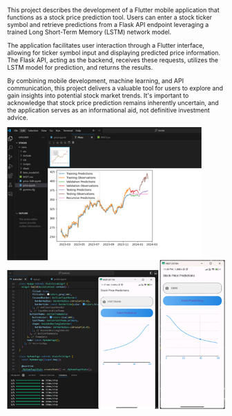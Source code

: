 This project describes the development of a Flutter mobile application that functions as a stock price prediction tool. Users can enter a stock ticker symbol and retrieve predictions from a Flask API endpoint leveraging a trained Long Short-Term Memory (LSTM) network model. 

The application facilitates user interaction through a Flutter interface, allowing for ticker symbol input and displaying predicted price information. The Flask API, acting as the backend, receives these requests, utilizes the LSTM model for prediction, and returns the results. 

By combining mobile development, machine learning, and API communication, this project delivers a valuable tool for users to explore and gain insights into potential stock market trends. It's important to acknowledge that stock price prediction remains inherently uncertain, and the application serves as an informational aid, not definitive investment advice. 

<div>
  <img src="./images/ML.png" alt="Horizontal Image" style="width:450px;vertical-align:top"/>
  <img src="./images/app.png" alt="Vertical Image" style="width:350px;"/>
  <img src="./images/app2.png" alt="Vertical Image" style="width:150px;"/>
  <!-- Add more images as needed -->
</div>
